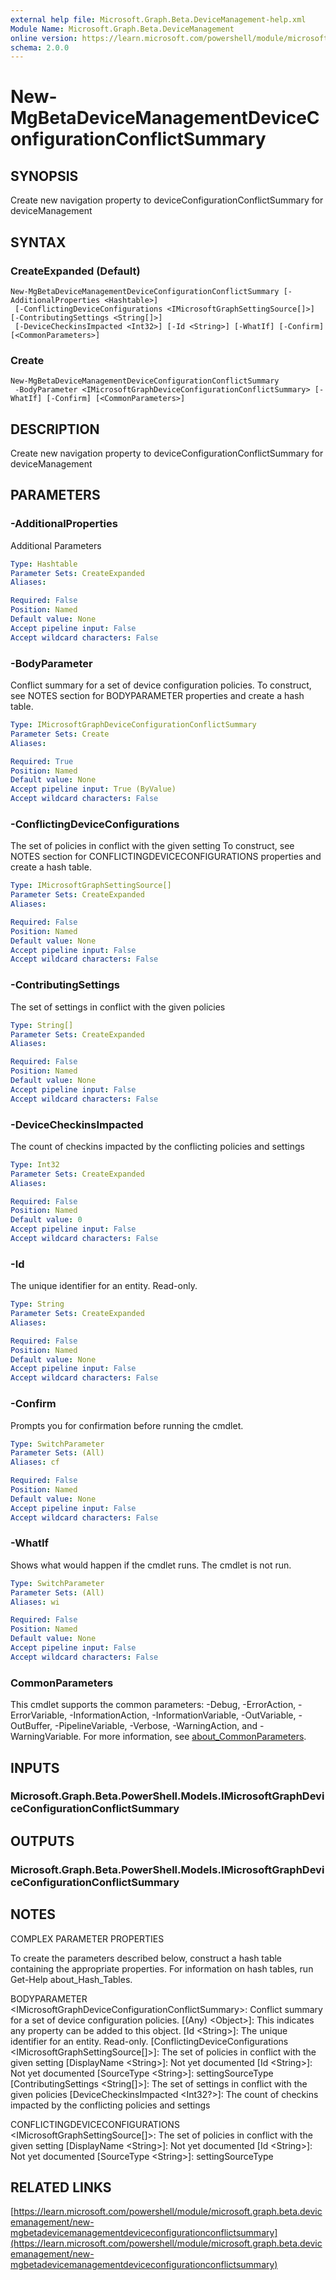 ```yaml
---
external help file: Microsoft.Graph.Beta.DeviceManagement-help.xml
Module Name: Microsoft.Graph.Beta.DeviceManagement
online version: https://learn.microsoft.com/powershell/module/microsoft.graph.beta.devicemanagement/new-mgbetadevicemanagementdeviceconfigurationconflictsummary
schema: 2.0.0
---
```


# New-MgBetaDeviceManagementDeviceConfigurationConflictSummary

## SYNOPSIS
Create new navigation property to deviceConfigurationConflictSummary for deviceManagement

## SYNTAX

### CreateExpanded (Default)
```
New-MgBetaDeviceManagementDeviceConfigurationConflictSummary [-AdditionalProperties <Hashtable>]
 [-ConflictingDeviceConfigurations <IMicrosoftGraphSettingSource[]>] [-ContributingSettings <String[]>]
 [-DeviceCheckinsImpacted <Int32>] [-Id <String>] [-WhatIf] [-Confirm] [<CommonParameters>]
```

### Create
```
New-MgBetaDeviceManagementDeviceConfigurationConflictSummary
 -BodyParameter <IMicrosoftGraphDeviceConfigurationConflictSummary> [-WhatIf] [-Confirm] [<CommonParameters>]
```

## DESCRIPTION
Create new navigation property to deviceConfigurationConflictSummary for deviceManagement

## PARAMETERS

### -AdditionalProperties
Additional Parameters

```yaml
Type: Hashtable
Parameter Sets: CreateExpanded
Aliases:

Required: False
Position: Named
Default value: None
Accept pipeline input: False
Accept wildcard characters: False
```

### -BodyParameter
Conflict summary for a set of device configuration policies.
To construct, see NOTES section for BODYPARAMETER properties and create a hash table.

```yaml
Type: IMicrosoftGraphDeviceConfigurationConflictSummary
Parameter Sets: Create
Aliases:

Required: True
Position: Named
Default value: None
Accept pipeline input: True (ByValue)
Accept wildcard characters: False
```

### -ConflictingDeviceConfigurations
The set of policies in conflict with the given setting
To construct, see NOTES section for CONFLICTINGDEVICECONFIGURATIONS properties and create a hash table.

```yaml
Type: IMicrosoftGraphSettingSource[]
Parameter Sets: CreateExpanded
Aliases:

Required: False
Position: Named
Default value: None
Accept pipeline input: False
Accept wildcard characters: False
```

### -ContributingSettings
The set of settings in conflict with the given policies

```yaml
Type: String[]
Parameter Sets: CreateExpanded
Aliases:

Required: False
Position: Named
Default value: None
Accept pipeline input: False
Accept wildcard characters: False
```

### -DeviceCheckinsImpacted
The count of checkins impacted by the conflicting policies and settings

```yaml
Type: Int32
Parameter Sets: CreateExpanded
Aliases:

Required: False
Position: Named
Default value: 0
Accept pipeline input: False
Accept wildcard characters: False
```

### -Id
The unique identifier for an entity.
Read-only.

```yaml
Type: String
Parameter Sets: CreateExpanded
Aliases:

Required: False
Position: Named
Default value: None
Accept pipeline input: False
Accept wildcard characters: False
```

### -Confirm
Prompts you for confirmation before running the cmdlet.

```yaml
Type: SwitchParameter
Parameter Sets: (All)
Aliases: cf

Required: False
Position: Named
Default value: None
Accept pipeline input: False
Accept wildcard characters: False
```

### -WhatIf
Shows what would happen if the cmdlet runs.
The cmdlet is not run.

```yaml
Type: SwitchParameter
Parameter Sets: (All)
Aliases: wi

Required: False
Position: Named
Default value: None
Accept pipeline input: False
Accept wildcard characters: False
```

### CommonParameters
This cmdlet supports the common parameters: -Debug, -ErrorAction, -ErrorVariable, -InformationAction, -InformationVariable, -OutVariable, -OutBuffer, -PipelineVariable, -Verbose, -WarningAction, and -WarningVariable. For more information, see [about_CommonParameters](http://go.microsoft.com/fwlink/?LinkID=113216).

## INPUTS

### Microsoft.Graph.Beta.PowerShell.Models.IMicrosoftGraphDeviceConfigurationConflictSummary
## OUTPUTS

### Microsoft.Graph.Beta.PowerShell.Models.IMicrosoftGraphDeviceConfigurationConflictSummary
## NOTES
COMPLEX PARAMETER PROPERTIES

To create the parameters described below, construct a hash table containing the appropriate properties.
For information on hash tables, run Get-Help about_Hash_Tables.

BODYPARAMETER \<IMicrosoftGraphDeviceConfigurationConflictSummary\>: Conflict summary for a set of device configuration policies.
  \[(Any) \<Object\>\]: This indicates any property can be added to this object.
  \[Id \<String\>\]: The unique identifier for an entity.
Read-only.
  \[ConflictingDeviceConfigurations \<IMicrosoftGraphSettingSource\[\]\>\]: The set of policies in conflict with the given setting
    \[DisplayName \<String\>\]: Not yet documented
    \[Id \<String\>\]: Not yet documented
    \[SourceType \<String\>\]: settingSourceType
  \[ContributingSettings \<String\[\]\>\]: The set of settings in conflict with the given policies
  \[DeviceCheckinsImpacted \<Int32?\>\]: The count of checkins impacted by the conflicting policies and settings

CONFLICTINGDEVICECONFIGURATIONS \<IMicrosoftGraphSettingSource\[\]\>: The set of policies in conflict with the given setting
  \[DisplayName \<String\>\]: Not yet documented
  \[Id \<String\>\]: Not yet documented
  \[SourceType \<String\>\]: settingSourceType

## RELATED LINKS

[https://learn.microsoft.com/powershell/module/microsoft.graph.beta.devicemanagement/new-mgbetadevicemanagementdeviceconfigurationconflictsummary](https://learn.microsoft.com/powershell/module/microsoft.graph.beta.devicemanagement/new-mgbetadevicemanagementdeviceconfigurationconflictsummary)


